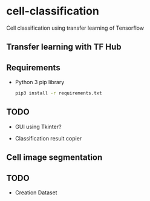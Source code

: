 # cell-classification
Cell classification using transfer learning of Tensorflow

## Transfer learning with TF Hub

## Requirements
  - Python 3 pip library
    ```bash
    pip3 install -r requirements.txt
    ```

## TODO
  - GUI using Tkinter?

  - Classification result copier

## Cell image segmentation

## TODO
- Creation Dataset
